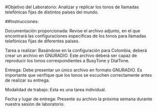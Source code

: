 #Objetivo del Laboratorio:
Analizar y replicar los tonos de llamadas telefónicas fijas de distintos países del mundo.

##Instrucciones:

Documentación proporcionada: 
Revise el archivo adjunto, en el que encontrará las configuraciones específicas de los tonos para llamadas telefónicas fijas de diferentes países.

Tarea a realizar:
Basándose en la configuración para Colombia, deberá crear un archivo en GNURADIO.
Este archivo deberá ser capaz de reproducir los tonos correspondientes a BusyTone y DialTone.

Entrega:
Debe presentar un único archivo en formato GNURADIO.
Es importante que verifique que los tonos se escuchen correctamente antes de realizar su entrega.

Modalidad de trabajo: 
Esta es una tarea individual. 

Fecha y lugar de entrega: 
Presente su archivo la próxima semana durante nuestra sesión de laboratorio.
